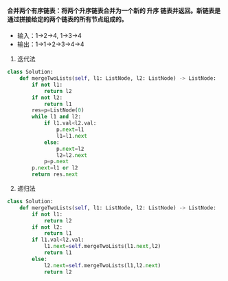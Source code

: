 #### 合并两个有序链表：将两个升序链表合并为一个新的 升序 链表并返回。新链表是通过拼接给定的两个链表的所有节点组成的。 
* 输入：1->2->4, 1->3->4
* 输出：1->1->2->3->4->4
1. 迭代法
```python
class Solution:
    def mergeTwoLists(self, l1: ListNode, l2: ListNode) -> ListNode:
        if not l1:
            return l2
        if not l2:
            return l1
        res=p=ListNode(0)
        while l1 and l2:
            if l1.val<l2.val:
                p.next=l1
                l1=l1.next
            else:
                p.next=l2
                l2=l2.next
            p=p.next
        p.next=l1 or l2
        return res.next
```
2. 递归法
```python
class Solution:
    def mergeTwoLists(self, l1: ListNode, l2: ListNode) -> ListNode:
        if not l1:
            return l2
        if not l2:
            return l1
        if l1.val<l2.val:
            l1.next=self.mergeTwoLists(l1.next,l2)
            return l1
        else:
            l2.next=self.mergeTwoLists(l1,l2.next)
            return l2
```
